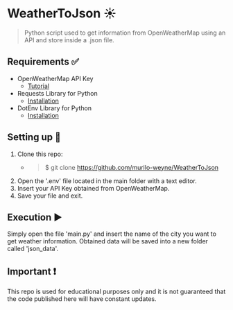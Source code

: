 # WeatherToJson ☀️
>Python script used to get information from OpenWeatherMap using an API and store inside a .json file.

## Requirements ✅

- OpenWeatherMap API Key 
  - [Tutorial](https://openweathermap.org/appid)
- Requests Library for Python
  - [Installation](https://docs.python-requests.org/en/latest/user/install/)
- DotEnv Library for Python
  - [Installation](https://pypi.org/project/python-dotenv/)

## Setting up 🔧

1. Clone this repo:
   - >$ git clone https://github.com/murilo-weyne/WeatherToJson
2. Open the '.env' file located in the main folder with a text editor.
3. Insert your API Key obtained from OpenWeatherMap.
4. Save your file and exit.

## Execution ▶️

Simply open the file 'main.py' and insert the name of the city you want to get weather information.
Obtained data will be saved into a new folder called 'json_data'.

## Important ❗️

This repo is used for educational purposes only and it is not guaranteed that the code published here will have constant updates.
